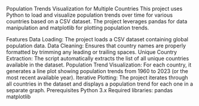 Population Trends Visualization for Multiple Countries
This project uses Python to load and visualize population trends over time for various countries based on a CSV dataset. The project leverages pandas for data manipulation and matplotlib for plotting population trends.

Features
Data Loading: The project loads a CSV dataset containing global population data.
Data Cleaning: Ensures that country names are properly formatted by trimming any leading or trailing spaces.
Unique Country Extraction: The script automatically extracts the list of all unique countries available in the dataset.
Population Trend Visualization: For each country, it generates a line plot showing population trends from 1960 to 2023 (or the most recent available year).
Iterative Plotting: The project iterates through all countries in the dataset and displays a population trend for each one in a separate graph.
Prerequisites
Python 3.x
Required libraries:
pandas
matplotlib
